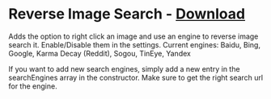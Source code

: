 # Reverse Image Search - [Download](https://betterdiscord.net/ghdl?url=https://raw.githubusercontent.com/mwittrien/BetterDiscordAddons/master/Plugins/ReverseImageSearch/ReverseImageSearch.plugin.js)

Adds the option to right click an image and use an engine to reverse image search it. 
Enable/Disable them in the settings.
Current engines: Baidu, Bing, Google, Karma Decay (Reddit), Sogou, TinEye, Yandex

If you want to add new search engines, simply add a new entry in the searchEngines array in the constructor. Make sure to get the right search url for the engine.

